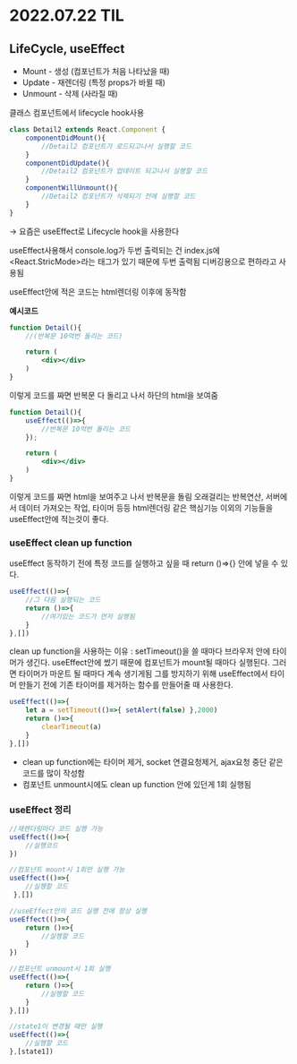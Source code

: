 # 2022.07.22 TIL

## LifeCycle, useEffect

- Mount - 생성 (컴포넌트가 처음 나타났을 때)
- Update - 재렌더링 (특정 props가 바뀔 때)
- Unmount - 삭제 (사라질 때)

클래스 컴포넌트에서 lifecycle hook사용

```jsx
class Detail2 extends React.Component {
	componentDidMount(){
		//Detail2 컴포넌트가 로드되고나서 실행할 코드
	}
	componentDidUpdate(){
		//Detail2 컴포넌트가 업데이트 되고나서 실행할 코드
	}
	componentWillUnmount(){
		//Detail2 컴포넌트가 삭제되기 전에 실행할 코드
	}
}
```

→ 요즘은 useEffect로 Lifecycle hook을 사용한다

useEffect사용해서 console.log가 두번 출력되는 건 index.js에 <React.StricMode>라는 태그가 있기 때문에 두번 출력됨 디버깅용으로 편하라고 사용됨

useEffect안에 적은 코드는 html렌더링 이후에 동작함

**예시코드**

```jsx
function Detail(){
	//(반복문 10억번 돌리는 코드)

	return (
		<div></div>
	)
}
```

이렇게 코드를 짜면 반복문 다 돌리고 나서 하단의 html을 보여줌

```jsx
function Detail(){
	useEffect(()=>{
		//반복문 10억번 돌리는 코드
	});

	return (
		<div></div>
	)
}
```

이렇게 코드를 짜면 html을 보여주고 나서 반복문을 돌림
오래걸리는 반복연산, 서버에서 데이터 가져오는 작업, 타이머 등등 html렌더링 같은 핵심기능 이외의 기능들을 useEffect안에 적는것이 좋다.

### useEffect clean up function

useEffect 동작하기 전에 특정 코드를 실행하고 싶을 때 return ()⇒{} 안에 넣을 수 있다.

```jsx
useEffect(()=>{
	//그 다음 실행되는 코드
	return ()=>{
		//여기있는 코드가 먼저 실행됨
	}
},[])
```

clean up function을 사용하는 이유 :
setTimeout()을 쓸 때마다 브라우저 안에 타이머가 생긴다. useEffect안에 썼기 때문에 컴포넌트가 mount될 때마다 실행된다. 그러면 타이머가 마운트 될 때마다 계속 생기게됨
그를 방지하기 위해 useEffect에서 타이머 만들기 전에 기존 타이머를 제거하는 함수를 만들어줄 때 사용한다.

```jsx
useEffect(()=>{
	let a = setTimeout(()=>{ setAlert(false) },2000)
	return ()=>{
		clearTimeout(a)
	}
},[])
```

- clean up function에는 타이머 제거, socket 연결요청제거, ajax요청 중단 같은 코드를 많이 작성함
- 컴포넌트 unmount시에도 clean up function 안에 있던게 1회 실행됨

### useEffect 정리

```jsx
//재렌더링마다 코드 실행 가능
useEffect(()=>{ 
	//실행코드
})

//컴포넌트 mount시 1회만 실행 가능
useEffect(()=>{ 
	//실행할 코드
 },[])

//useEffect안의 코드 실행 전에 항상 실행
useEffect(()=>{
	return ()=>{
		//실행할 코드
	}	
})

//컴포넌트 unmount시 1회 실행
useEffect(()=>{
	return ()=>{
		//실행할 코드
	}
},[])

//state1이 변경될 때만 실행
useEffect(()=>{
	//실행할 코드
},[state1])
```
